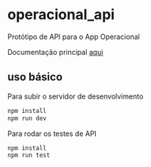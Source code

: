 # operacional_api

Protótipo de API para o App Operacional

Documentação principal
[aqui](https://docs.google.com/document/d/17R4A-DA56kVHHrNPb76PM0yAPd7EVvbecSOlMG7fvK4/edit)

## uso básico

Para subir o servidor de desenvolvimento

```bash
npm install
npm run dev
```

Para rodar os testes de API

```bash
npm install
npm run test
```
